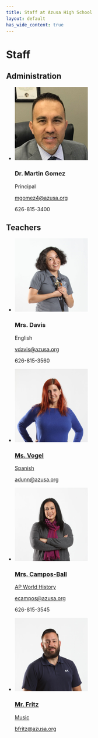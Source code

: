 ```yaml
---
title: Staff at Azusa High School
layout: default
has_wide_content: true
---
```


<h1>Staff</h1>

<div class="staff-list">
  <section>
    <h2>Administration</h2>
    <ul>
      <li>
        <img src="/images/teachers/martin-gomez.jpg" width="200" alt="" />
        <h3>Dr. Martin Gomez</h3>
        <p class="title">Principal</p>
        <p><a href="mailto:mgomez4@azusa.org">mgomez4@azusa.org</a></p>
        <p>626-815-3400</p>
      </li>
    </ul>
  </section>

  <section id="teachers">
    <h2>Teachers</h2>
    <ul>
      <li>
        <img src="/images/teachers/img_2203.jpg" width="200" alt="" />
        <h3>Mrs. Davis</h3>
        <p class="title">English</p>
        <p><a href="mailto:vdavis@azusa.org">vdavis@azusa.org</a></p>
        <p>626-815-3560</p>
      </li>
      <li>
        <a href="/staff">
          <img src="/images/teachers/img_1941.jpg" width="200" alt="" />
          <h3>Ms. Vogel</h3>
          <p class="title">Spanish</p>
        <p><a href="mailto:adunn@azusa.org">adunn@azusa.org</a></p>
        </a>
      </li>
      <li>
        <a href="/staff">
          <img src="/images/teachers/img_2140.jpg" width="200" alt="" />
          <h3>Mrs. Campos-Ball</h3>
          <p class="title">AP World History</p>
          <p><a href="mailto:ecampos@azusa.org">ecampos@azusa.org</a></p>
          <p>626-815-3545</p>
        </a>
      </li>
      <li>
        <a href="/staff">
          <img src="/images/teachers/img_1892.jpg" width="200" alt="" />
          <h3>Mr. Fritz</h3>
          <p class="title">Music</p>
          <p><a href="mailto:bfritz@azusa.org">bfritz@azusa.org</a></p>
        </a>
      </li>
    </ul>
  </section>

</div><!-- /.staff-list -->
